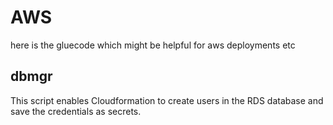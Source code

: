 # AWS

here is the gluecode which might be helpful for aws deployments etc

## dbmgr

This script enables Cloudformation to create users in the RDS database and save the credentials as secrets.
